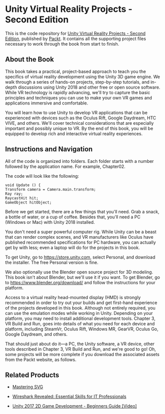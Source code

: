 # Unity Virtual Reality Projects - Second Edition
This is the code repository for [Unity Virtual Reality Projects - Second Edition](https://www.packtpub.com/game-development/unity-virtual-reality-projects-second-edition?utm_source=github&utm_medium=repository&utm_campaign=9781788478809), published by [Packt](https://www.packtpub.com/?utm_source=github). It contains all the supporting project files necessary to work through the book from start to finish.
## About the Book
This book takes a practical, project-based approach to teach you the specifics of virtual reality development using the Unity 3D game engine. We walk through a series of hands-on projects, step-by-step tutorials, and in-depth discussions using Unity 2018 and other free or open source software. While VR technology is rapidly advancing, we'll try to capture the basic principles and techniques you can use to make your own VR games and applications immersive and comfortable.

You will learn how to use Unity to develop VR applications that can be experienced with devices such as the Oculus Rift, Google Daydream, HTC VIVE, and others. We'll cover technical considerations that are especially important and possibly unique to VR. By the end of this book, you will be equipped to develop rich and interactive virtual reality experiences.
## Instructions and Navigation
All of the code is organized into folders. Each folder starts with a number followed by the application name. For example, Chapter02.



The code will look like the following:
```
void Update () {
Transform camera = Camera.main.transform;
Ray ray;
RaycastHit hit;
GameObject hitObject; 
```

Before we get started, there are a few things that you'll need. Grab a snack, a bottle of water, or a cup of coffee. Besides that, you'll need a PC (Windows or Mac) with Unity 2018 installed.

You don't need a super powerful computer rig. While Unity can be a beast that can render complex scenes, and VR manufacturers like Oculus have published recommended specifications for PC hardware, you can actually get by with less; even a laptop will do for the projects in this book.

To get Unity, go to https://store.unity.com, select Personal, and download the installer. The free Personal version is fine.

We also optionally use the Blender open source project for 3D modeling. This book isn't about Blender, but we'll use it if you want. To get Blender, go to https://www.blender.org/download/ and follow the instructions for your platform.

Access to a virtual reality head-mounted display (HMD) is strongly recommended in order to try out your builds and get first-hand experience of the projects developed in this book. Although not entirely required, you can use the emulation modes while working in Unity. Depending on your platform, you may need to install additional development tools. Chapter 3, VR Build and Run, goes into details of what you need for each device and platform, including SteamVr, Oculus Rift, Windows MR, GearVR, Oculus Go, Google Daydream, and others.

That should just about do it—a PC, the Unity software, a VR device, other tools described in Chapter 3, VR Build and Run, and we're good to go! Oh, some projects will be more complete if you download the associated assets from the Packt website, as follows.

## Related Products
* [Mastering SVG](https://www.packtpub.com/web-development/mastering-svg?utm_source=github&utm_medium=repository&utm_campaign=9781788626743)

* [Wireshark Revealed: Essential Skills for IT Professionals](https://www.packtpub.com/networking-and-servers/wireshark-revealed-essential-skills-it-professionals?utm_source=github&utm_medium=repository&utm_campaign=9781788833226)

* [Unity 2017 2D Game Development - Beginners Guide [Video]](https://www.packtpub.com/game-development/unity-2017-2d-game-development-beginners-guide-video?utm_source=github&utm_medium=repository&utm_campaign=9781789349122)
